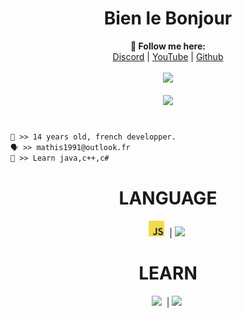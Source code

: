<h1 align="center">Bien le Bonjour</h1>

<p align="center">
  <b>🖤 Follow me here:</b><br>
  <a href="[discord.gg/warzonefr](https://discord.gg/5fjytG7nU3)">Discord</a> |
  <a href="https://www.youtube.com/watch?v=LJn9PERtlsQ&t=1s">YouTube</a> |
  <a href="https://github.com/ZaZoumS">Github</a>
  <br><br>
  <img src="https://cdn.discordapp.com/attachments/1015711587891429396/1017126569447276684/11acda73e8e658ae051c6a7ac9456edb.gif">
  <br><br>
  <img src="https://discord.c99.nl/widget/theme-1/954057816614793216.png">
</p>

#
```diff
👤 >> 14 years old, french developper.
🗣️ >> mathis1991@outlook.fr
🐺 >> Learn java,c++,c# 
```
#
<h1 align="center">LANGUAGE</h1>

<p align="center"> 
  <code><img height="25" src="https://raw.githubusercontent.com/github/explore/80688e429a7d4ef2fca1e82350fe8e3517d3494d/topics/javascript/javascript.png"></code>&nbsp; |
  <code><img height="25" src="https://www.secret-source.eu/wp-content/uploads/2017/11/C-sharp-logo.jpg"></code>&nbsp;
</p>

<h1 align="center">LEARN</h1>

<p align="center"> 
  <code><img height="25" src="https://upload.wikimedia.org/wikipedia/commons/thumb/1/18/ISO_C%2B%2B_Logo.svg/1822px-ISO_C%2B%2B_Logo.svg.png"></code>&nbsp; |
  <code><img height="25" src="https://brandslogos.com/wp-content/uploads/images/large/java-logo-1.png"></code>&nbsp;
</p>
